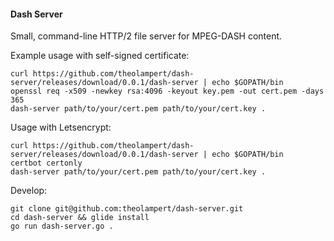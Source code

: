 #### Dash Server

Small, command-line HTTP/2 file server for MPEG-DASH content.


Example usage with self-signed certificate:
```
curl https://github.com/theolampert/dash-server/releases/download/0.0.1/dash-server | echo $GOPATH/bin
openssl req -x509 -newkey rsa:4096 -keyout key.pem -out cert.pem -days 365
dash-server path/to/your/cert.pem path/to/your/cert.key .
```

Usage with Letsencrypt:
```
curl https://github.com/theolampert/dash-server/releases/download/0.0.1/dash-server | echo $GOPATH/bin
certbot certonly
dash-server path/to/your/cert.pem path/to/your/cert.key .
```

Develop:
```
git clone git@github.com:theolampert/dash-server.git
cd dash-server && glide install
go run dash-server.go .
```
